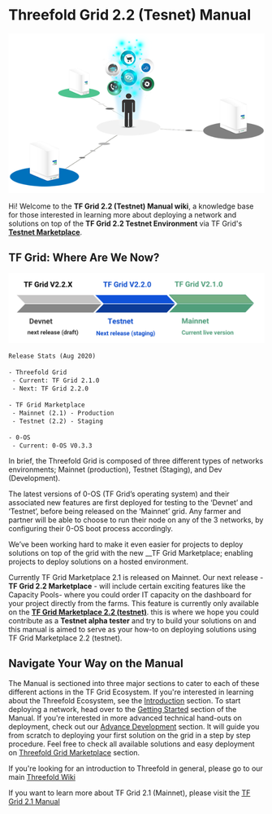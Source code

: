 # Threefold Grid 2.2 (Tesnet) Manual

![](./img/storage_compute.png)

Hi! Welcome to the __TF Grid 2.2 (Testnet) Manual wiki__, a knowledge base for those interested in learning more about deploying a network and solutions on top of the __TF Grid 2.2 Testnet Environment__ via TF Grid's [__Testnet Marketplace__](marketplace-testnet.grid.tf). 

## TF Grid: Where Are We Now?

![](./img/environment.png)

```
Release Stats (Aug 2020)

- Threefold Grid 
 - Current: TF Grid 2.1.0
 - Next: TF Grid 2.2.0

- TF Grid Marketplace
 - Mainnet (2.1) - Production
 - Testnet (2.2) - Staging

- 0-OS
 - Current: 0-OS V0.3.3
```



In brief, the Threefold Grid is composed of three different types of networks environments; Mainnet (production), Testnet (Staging), and Dev (Development). 

The latest versions of 0-OS (TF Grid’s operating system) and their associated new features are first deployed for testing to the ‘Devnet’ and ‘Testnet’, before being released on the ‘Mainnet’ grid. Any farmer and partner will be able to choose to run their node on any of the 3 networks, by configuring their 0-OS boot process accordingly.

We’ve been working hard to make it even easier for projects to deploy solutions on top of the grid with the new __TF Grid Marketplace; enabling projects to deploy solutions on a hosted environment. 

Currently TF Grid Marketplace 2.1 is released on Mainnet. Our next release - __TF Grid 2.2 Marketplace__ - will include certain exciting features like the Capacity Pools- where you could order IT capacity on the dashboard for your project directly from the farms. This feature is currently only available on the [__TF Grid Marketplace 2.2 (testnet)__](marketplace-testnet2.grid.tf). this is where we hope you could contribute as a __Testnet alpha tester__ and try to build your solutions on and this manual is aimed to serve as your how-to on deploying solutions using TF Grid Marketplace 2.2 (testnet).

## Navigate Your Way on the Manual

The Manual is sectioned into three major sections to cater to each of these different actions in the TF Grid Ecosystem. If you're interested in learning about the Threefold Ecosystem, see the [Introduction](learn.md) section. To start deploying a network, head over to the [Getting Started](#getting_started.md) section of the Manual. If you're interested in more advanced technical hand-outs on deployment, check out our [Advance Development](develop.md) section. It will guide you from scratch to deploying your first solution on the grid in a step by step procedure. Feel free to check all available solutions and easy deployment on [Threefold Grid Marketplace](marketplace.md) section.

If you're looking for an introduction to Threefold in general, please go to our main [Threefold Wiki](wiki.Threefold.io) 

If you want to learn more about TF Grid 2.1 (Mainnet), please visit the [TF Grid 2.1 Manual](https://manual.Threefold.io/)